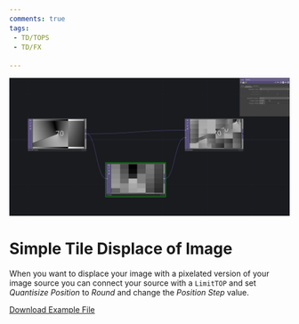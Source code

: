 ```yaml
---
comments: true
tags:
 - TD/TOPS
 - TD/FX

---
```


![Simple Tile Displace Img](../img/SimpleTileDisplaceImg.png)

# Simple Tile Displace of Image

When you want to displace your image with a pixelated version of your image source you can connect your source with a `LimitTOP` and set *Quantisize Position* to *Round* and change the *Position Step* value. 

[Download Example File](../files/SimpleTileDisplace.tox)